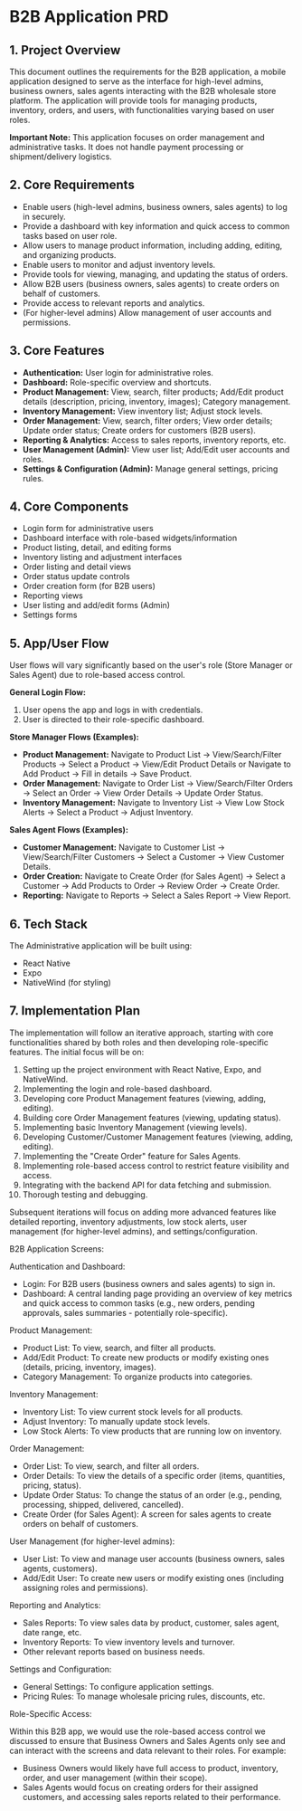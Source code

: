 # B2B Application PRD

## 1. Project Overview

This document outlines the requirements for the B2B application, a mobile application designed to serve as the interface for high-level admins, business owners, sales agents interacting with the B2B wholesale store platform. The application will provide tools for managing products, inventory, orders, and users, with functionalities varying based on user roles.

**Important Note:** This application focuses on order management and administrative tasks. It does not handle payment processing or shipment/delivery logistics.

## 2. Core Requirements

- Enable users (high-level admins, business owners, sales agents) to log in securely.
- Provide a dashboard with key information and quick access to common tasks based on user role.
- Allow users to manage product information, including adding, editing, and organizing products.
- Enable users to monitor and adjust inventory levels.
- Provide tools for viewing, managing, and updating the status of orders.
- Allow B2B users (business owners, sales agents) to create orders on behalf of customers.
- Provide access to relevant reports and analytics.
- (For higher-level admins) Allow management of user accounts and permissions.

## 3. Core Features

- **Authentication:** User login for administrative roles.
- **Dashboard:** Role-specific overview and shortcuts.
- **Product Management:** View, search, filter products; Add/Edit product details (description, pricing, inventory, images); Category management.
- **Inventory Management:** View inventory list; Adjust stock levels.
- **Order Management:** View, search, filter orders; View order details; Update order status; Create orders for customers (B2B users).
- **Reporting & Analytics:** Access to sales reports, inventory reports, etc.
- **User Management (Admin):** View user list; Add/Edit user accounts and roles.
- **Settings & Configuration (Admin):** Manage general settings, pricing rules.

## 4. Core Components

- Login form for administrative users
- Dashboard interface with role-based widgets/information
- Product listing, detail, and editing forms
- Inventory listing and adjustment interfaces
- Order listing and detail views
- Order status update controls
- Order creation form (for B2B users)
- Reporting views
- User listing and add/edit forms (Admin)
- Settings forms

## 5. App/User Flow

User flows will vary significantly based on the user's role (Store Manager or Sales Agent) due to role-based access control.

**General Login Flow:**

1. User opens the app and logs in with credentials.
2. User is directed to their role-specific dashboard.

**Store Manager Flows (Examples):**

- **Product Management:** Navigate to Product List -> View/Search/Filter Products -> Select a Product -> View/Edit Product Details or Navigate to Add Product -> Fill in details -> Save Product.
- **Order Management:** Navigate to Order List -> View/Search/Filter Orders -> Select an Order -> View Order Details -> Update Order Status.
- **Inventory Management:** Navigate to Inventory List -> View Low Stock Alerts -> Select a Product -> Adjust Inventory.

**Sales Agent Flows (Examples):**

- **Customer Management:** Navigate to Customer List -> View/Search/Filter Customers -> Select a Customer -> View Customer Details.
- **Order Creation:** Navigate to Create Order (for Sales Agent) -> Select a Customer -> Add Products to Order -> Review Order -> Create Order.
- **Reporting:** Navigate to Reports -> Select a Sales Report -> View Report.

## 6. Tech Stack

The Administrative application will be built using:

- React Native
- Expo
- NativeWind (for styling)

## 7. Implementation Plan

The implementation will follow an iterative approach, starting with core functionalities shared by both roles and then developing role-specific features. The initial focus will be on:

1. Setting up the project environment with React Native, Expo, and NativeWind.
2. Implementing the login and role-based dashboard.
3. Developing core Product Management features (viewing, adding, editing).
4. Building core Order Management features (viewing, updating status).
5. Implementing basic Inventory Management (viewing levels).
6. Developing Customer/Customer Management features (viewing, adding, editing).
7. Implementing the "Create Order" feature for Sales Agents.
8. Implementing role-based access control to restrict feature visibility and access.
9. Integrating with the backend API for data fetching and submission.
10. Thorough testing and debugging.

Subsequent iterations will focus on adding more advanced features like detailed reporting, inventory adjustments, low stock alerts, user management (for higher-level admins), and settings/configuration.

B2B Application Screens:

Authentication and Dashboard:

- Login: For B2B users (business owners and sales agents) to sign in.
- Dashboard: A central landing page providing an overview of key metrics and quick access to common tasks (e.g., new orders, pending approvals, sales summaries - potentially role-specific).

Product Management:

- Product List: To view, search, and filter all products.
- Add/Edit Product: To create new products or modify existing ones (details, pricing, inventory, images).
- Category Management: To organize products into categories.

Inventory Management:

- Inventory List: To view current stock levels for all products.
- Adjust Inventory: To manually update stock levels.
- Low Stock Alerts: To view products that are running low on inventory.

Order Management:

- Order List: To view, search, and filter all orders.
- Order Details: To view the details of a specific order (items, quantities, pricing, status).
- Update Order Status: To change the status of an order (e.g., pending, processing, shipped, delivered, cancelled).
- Create Order (for Sales Agent): A screen for sales agents to create orders on behalf of customers.

User Management (for higher-level admins):

- User List: To view and manage user accounts (business owners, sales agents, customers).
- Add/Edit User: To create new users or modify existing ones (including assigning roles and permissions).

Reporting and Analytics:

- Sales Reports: To view sales data by product, customer, sales agent, date range, etc.
- Inventory Reports: To view inventory levels and turnover.
- Other relevant reports based on business needs.

Settings and Configuration:

- General Settings: To configure application settings.
- Pricing Rules: To manage wholesale pricing rules, discounts, etc.

Role-Specific Access:

Within this B2B app, we would use the role-based access control we discussed to ensure that Business Owners and Sales Agents only see and can interact with the screens and data relevant to their roles. For example:

- Business Owners would likely have full access to product, inventory, order, and user management (within their scope).
- Sales Agents would focus on creating orders for their assigned customers, and accessing sales reports related to their performance.
